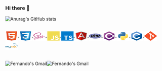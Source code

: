 ### Hi there 👋

  ![Anurag's GitHub stats](https://github-readme-stats.vercel.app/api?username=anuraghazra&theme=dark&show_icons=true)
<div>

<!--   ![Anurag's GitHub stats](https://github-readme-stats.vercel.app/api?username=anuraghazra&count_private=true) -->
  <a href="https://github.com/fernando-albsilva">
<!--   <img height="200em" src="https://github-readme-stats.vercel.app/api?username=fernando-albsilva&show_icons=true&theme=gotham&include_all_commits=true&count_private=true"/>
  <img height="200em" src="https://github-readme-stats.vercel.app/api/top-langs/?username=fernando-albsilva&layout=compact&langs_count=12&theme=gotham"/> -->
<!--     [![fernando-albsilva's GitHub stats](https://github-readme-stats.vercel.app/api?username=fernando-albsilva)](https://github.com/fernando-albsilva/github-readme-stats) -->
<!--     ![fernando's GitHub stats](https://github-readme-stats.vercel.app/api?username=fernando-albsilva&show_icons=true&theme=transparent) -->
</div>
<div style="display: inline_block"><br>
  <img align="center" alt="Fernando-HTML" height="30" width="40" src="https://raw.githubusercontent.com/devicons/devicon/master/icons/html5/html5-original.svg">
  <img align="center" alt="Fernando-CSS" height="30" width="40" src="https://raw.githubusercontent.com/devicons/devicon/master/icons/css3/css3-original.svg">
  <img align="center" alt="Fernando-SASS" height="30" width="40" src="https://github.com/devicons/devicon/blob/master/icons/sass/sass-original.svg">
  <img align="center" alt="Fernando-Js" height="30" width="40" src="https://raw.githubusercontent.com/devicons/devicon/master/icons/javascript/javascript-plain.svg">
  <img align="center" alt="Fernando-Ts" height="30" width="40" src="https://raw.githubusercontent.com/devicons/devicon/master/icons/typescript/typescript-plain.svg">
  <img align="center" alt="Fernando-Angular" height="30" width="40" src="https://github.com/devicons/devicon/blob/master/icons/angularjs/angularjs-original.svg">
<!--   <img align="center" alt="Fernando-React" height="30" width="40" src="https://raw.githubusercontent.com/devicons/devicon/master/icons/react/react-original.svg"> -->
   <img align="center" alt="Fernando-Php" height="30" width="40" src="https://github.com/devicons/devicon/blob/master/icons/php/php-original.svg">
   <img align="center" alt="Fernando-Csharp" height="30" width="40" src="https://raw.githubusercontent.com/devicons/devicon/master/icons/csharp/csharp-original.svg">
  <img align="center" alt="Fernando-Python" height="30" width="40" src="https://raw.githubusercontent.com/devicons/devicon/master/icons/python/python-original.svg">
  <img align="center" alt="Fernando-C" height="30" width="40" src="https://github.com/devicons/devicon/blob/master/icons/c/c-original.svg">
  <img align="center" alt="Fernando-Git" height="30" width="40" src="https://github.com/devicons/devicon/blob/master/icons/git/git-original.svg">
    <img align="center" alt="Fernando-Mysql" height="30" width="40" src="https://github.com/devicons/devicon/blob/master/icons/mysql/mysql-original-wordmark.svg">
</div><br>  <br>
  <div>
    <a href="mailto:fernando.albsilva@gmail.com">
      <img align="left" alt="Fernando's Gmail" height="25px" src="https://img.shields.io/badge/-fernando.albsilva@gmail.com-263238?style=flat-     square&labelColor=263238&logo=gmail&logoColor=white&link=mailto:fernando.albsilva@gmail.com" />
    </a>
 <div>
     <div>
      <a href="https://agilitysoftware.com.br/" target="_blank">
        <img align="left" alt="Fernando's Gmail" height="25px" src="https://img.shields.io/static/v1?label=Web%20Site&message=Link&color=blue" />
      </a>
 <div>
   
  
<!--

 https://img.shields.io/static/v1?label=Web%20Site&message=Link&color=blue

**fernando-albsilva/fernando-albsilva** is a ✨ _special_ ✨ repository because its `README.md` (this file) appears on your GitHub profile.
https://github.com/devicons/devicon/blob/master/icons/mysql/mysql-original-wordmark.svg
https://github.com/devicons/devicon/blob/master/icons/git/git-original.svg
https://img.shields.io/badge/Angular-DD0031?style=for-the-badge&logo=angular&logoColor=white
https://github.com/devicons/devicon/blob/master/icons/sass/sass-original.svg
Here are some ideas to get you started:

- 🔭 I’m currently working on ...
- 🌱 I’m currently learning ...
- 👯 I’m looking to collaborate on ...
- 🤔 I’m looking for help with ...
- 💬 Ask me about ...
- 📫 How to reach me: ...
- 😄 Pronouns: ...
- ⚡ Fun fact: ...

   
   <a href="https://www.linkedin.com/in/fernando-albuquerque-65a980193/">
  <img align="left" alt="Fernando's LinkedIN" width="22px" src="https://raw.githubusercontent.com/peterthehan/peterthehan/master/assets/linkedin.svg" />
</a>

-->

